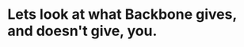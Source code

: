 Lets look at what Backbone gives, and doesn't give, you.
========================================================

<style scoped>
  @host {
    background: #FFF;
  }
</style>

<script type="speaker-notes">
- Not the end all framework.
- Not the "next" jQuery.

- Very lightweight and flexible.
- Popularized a declarative model.
</script>
